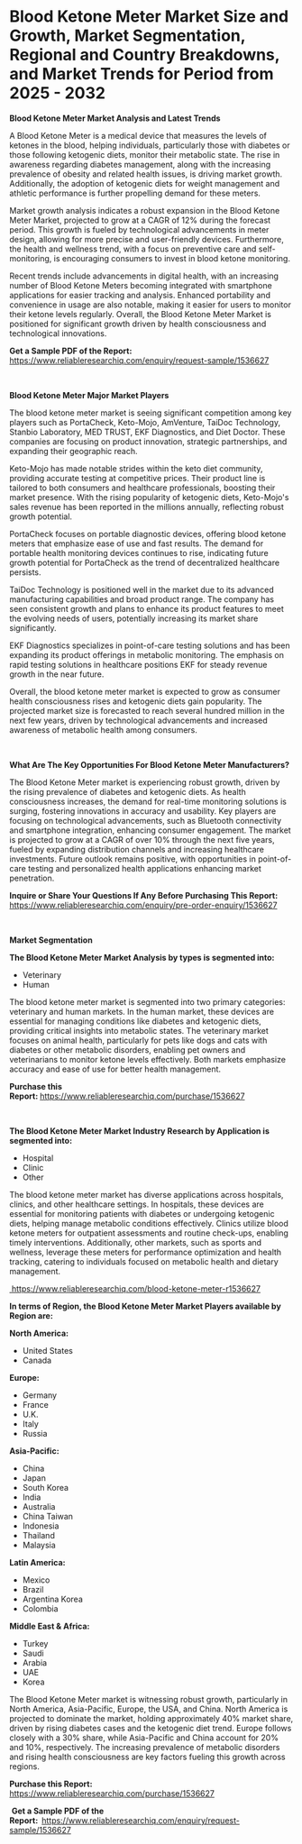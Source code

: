 <p><h1>Blood Ketone Meter Market Size and Growth, Market Segmentation, Regional and Country Breakdowns, and Market Trends for Period from 2025 -  2032</h1></p><p><strong>Blood Ketone Meter Market Analysis and Latest Trends</strong></p>
<p><p>A Blood Ketone Meter is a medical device that measures the levels of ketones in the blood, helping individuals, particularly those with diabetes or those following ketogenic diets, monitor their metabolic state. The rise in awareness regarding diabetes management, along with the increasing prevalence of obesity and related health issues, is driving market growth. Additionally, the adoption of ketogenic diets for weight management and athletic performance is further propelling demand for these meters.</p><p>Market growth analysis indicates a robust expansion in the Blood Ketone Meter Market, projected to grow at a CAGR of 12% during the forecast period. This growth is fueled by technological advancements in meter design, allowing for more precise and user-friendly devices. Furthermore, the health and wellness trend, with a focus on preventive care and self-monitoring, is encouraging consumers to invest in blood ketone monitoring.</p><p>Recent trends include advancements in digital health, with an increasing number of Blood Ketone Meters becoming integrated with smartphone applications for easier tracking and analysis. Enhanced portability and convenience in usage are also notable, making it easier for users to monitor their ketone levels regularly. Overall, the Blood Ketone Meter Market is positioned for significant growth driven by health consciousness and technological innovations.</p></p>
<p><strong>Get a Sample PDF of the Report:&nbsp;</strong> <a href="https://www.reliableresearchiq.com/enquiry/request-sample/1536627?utm_campaign=3307&utm_medium=2&utm_source=Github&utm_content=ia&utm_term=13042025&utm_id=blood-ketone-meter">https://www.reliableresearchiq.com/enquiry/request-sample/1536627</a></p>
<p>&nbsp;</p>
<p><strong>Blood Ketone Meter Major Market Players</strong></p>
<p><p>The blood ketone meter market is seeing significant competition among key players such as PortaCheck, Keto-Mojo, AmVenture, TaiDoc Technology, Stanbio Laboratory, MED TRUST, EKF Diagnostics, and Diet Doctor. These companies are focusing on product innovation, strategic partnerships, and expanding their geographic reach.</p><p>Keto-Mojo has made notable strides within the keto diet community, providing accurate testing at competitive prices. Their product line is tailored to both consumers and healthcare professionals, boosting their market presence. With the rising popularity of ketogenic diets, Keto-Mojo's sales revenue has been reported in the millions annually, reflecting robust growth potential.</p><p>PortaCheck focuses on portable diagnostic devices, offering blood ketone meters that emphasize ease of use and fast results. The demand for portable health monitoring devices continues to rise, indicating future growth potential for PortaCheck as the trend of decentralized healthcare persists.</p><p>TaiDoc Technology is positioned well in the market due to its advanced manufacturing capabilities and broad product range. The company has seen consistent growth and plans to enhance its product features to meet the evolving needs of users, potentially increasing its market share significantly.</p><p>EKF Diagnostics specializes in point-of-care testing solutions and has been expanding its product offerings in metabolic monitoring. The emphasis on rapid testing solutions in healthcare positions EKF for steady revenue growth in the near future.</p><p>Overall, the blood ketone meter market is expected to grow as consumer health consciousness rises and ketogenic diets gain popularity. The projected market size is forecasted to reach several hundred million in the next few years, driven by technological advancements and increased awareness of metabolic health among consumers.</p></p>
<p>&nbsp;</p>
<p><strong>What Are The Key Opportunities For Blood Ketone Meter Manufacturers?</strong></p>
<p><p>The Blood Ketone Meter market is experiencing robust growth, driven by the rising prevalence of diabetes and ketogenic diets. As health consciousness increases, the demand for real-time monitoring solutions is surging, fostering innovations in accuracy and usability. Key players are focusing on technological advancements, such as Bluetooth connectivity and smartphone integration, enhancing consumer engagement. The market is projected to grow at a CAGR of over 10% through the next five years, fueled by expanding distribution channels and increasing healthcare investments. Future outlook remains positive, with opportunities in point-of-care testing and personalized health applications enhancing market penetration.</p></p>
<p><strong>Inquire or Share Your Questions If Any Before Purchasing This Report:</strong> <a href="https://www.reliableresearchiq.com/enquiry/pre-order-enquiry/1536627?utm_campaign=3307&utm_medium=2&utm_source=Github&utm_content=ia&utm_term=13042025&utm_id=blood-ketone-meter">https://www.reliableresearchiq.com/enquiry/pre-order-enquiry/1536627</a></p>
<p>&nbsp;</p>
<p><strong>Market Segmentation</strong></p>
<p><strong>The Blood Ketone Meter Market Analysis by types is segmented into:</strong></p>
<p><ul><li>Veterinary</li><li>Human</li></ul></p>
<p><p>The blood ketone meter market is segmented into two primary categories: veterinary and human markets. In the human market, these devices are essential for managing conditions like diabetes and ketogenic diets, providing critical insights into metabolic states. The veterinary market focuses on animal health, particularly for pets like dogs and cats with diabetes or other metabolic disorders, enabling pet owners and veterinarians to monitor ketone levels effectively. Both markets emphasize accuracy and ease of use for better health management.</p></p>
<p><strong>Purchase this Report:&nbsp;</strong><a href="https://www.reliableresearchiq.com/purchase/1536627?utm_campaign=3307&utm_medium=2&utm_source=Github&utm_content=ia&utm_term=13042025&utm_id=blood-ketone-meter">https://www.reliableresearchiq.com/purchase/1536627</a></p>
<p>&nbsp;</p>
<p><strong>The Blood Ketone Meter Market Industry Research by Application is segmented into:</strong></p>
<p><ul><li>Hospital</li><li>Clinic</li><li>Other</li></ul></p>
<p><p>The blood ketone meter market has diverse applications across hospitals, clinics, and other healthcare settings. In hospitals, these devices are essential for monitoring patients with diabetes or undergoing ketogenic diets, helping manage metabolic conditions effectively. Clinics utilize blood ketone meters for outpatient assessments and routine check-ups, enabling timely interventions. Additionally, other markets, such as sports and wellness, leverage these meters for performance optimization and health tracking, catering to individuals focused on metabolic health and dietary management.</p></p>
<p><a href="https://www.reliableresearchiq.com/blood-ketone-meter-r1536627?utm_campaign=3307&utm_medium=2&utm_source=Github&utm_content=ia&utm_term=13042025&utm_id=blood-ketone-meter">&nbsp;https://www.reliableresearchiq.com/blood-ketone-meter-r1536627</a></p>
<p><strong>In terms of Region, the Blood Ketone Meter Market Players available by Region are:</strong></p>
<p>
    <p> <strong> North America: </strong>
        <ul>
            <li>United States</li>
            <li>Canada</li>
        </ul>
        </p> 
    <p> <strong> Europe: </strong>
        <ul>
            <li>Germany</li>
            <li>France</li>
            <li>U.K.</li>
            <li>Italy</li>
            <li>Russia</li>
        </ul>
        </p> 
    <p> <strong> Asia-Pacific: </strong>
        <ul>
            <li>China</li>
            <li>Japan</li>
            <li>South Korea</li>
            <li>India</li>
            <li>Australia</li>
            <li>China Taiwan</li>
            <li>Indonesia</li>
            <li>Thailand</li>
            <li>Malaysia</li>
        </ul>
        </p> 
    <p> <strong> Latin America: </strong>
        <ul>
            <li>Mexico</li>
            <li>Brazil</li>
            <li>Argentina Korea</li>
            <li>Colombia</li>
        </ul>
        </p> 
    <p> <strong> Middle East & Africa: </strong>
        <ul>
            <li>Turkey</li>
            <li>Saudi</li>
            <li>Arabia</li>
            <li>UAE</li>
            <li>Korea</li>
        </ul>
    </p>
    </p>
<p><p>The Blood Ketone Meter market is witnessing robust growth, particularly in North America, Asia-Pacific, Europe, the USA, and China. North America is projected to dominate the market, holding approximately 40% market share, driven by rising diabetes cases and the ketogenic diet trend. Europe follows closely with a 30% share, while Asia-Pacific and China account for 20% and 10%, respectively. The increasing prevalence of metabolic disorders and rising health consciousness are key factors fueling this growth across regions.</p></p>
<p><strong>Purchase this Report: </strong><a href="https://www.reliableresearchiq.com/purchase/1536627?utm_campaign=3307&utm_medium=2&utm_source=Github&utm_content=ia&utm_term=13042025&utm_id=blood-ketone-meter">https://www.reliableresearchiq.com/purchase/1536627</a></p>
<p>&nbsp;<strong>Get a Sample PDF of the Report:&nbsp;&nbsp;</strong><a href="https://www.reliableresearchiq.com/enquiry/request-sample/1536627?utm_campaign=3307&utm_medium=2&utm_source=Github&utm_content=ia&utm_term=13042025&utm_id=blood-ketone-meter">https://www.reliableresearchiq.com/enquiry/request-sample/1536627</a></p>
<p><strong></strong></p>
<p><p></p><p></p><p></p></p>